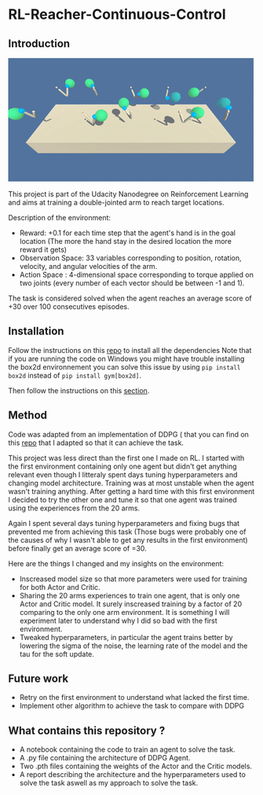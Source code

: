 # RL-Reacher-Continuous-Control

## Introduction

![Video of the environment](arm_agent.gif "A video of the agent in action from the Udacity Nanodegree's repo") 

This project is part of the Udacity Nanodegree on Reinforcement Learning and aims at training a double-jointed arm to reach target locations.

Description of the environment:
- Reward: +0.1 for each time step that the agent's hand is in the goal location (The more the hand stay in the desired location the more reward it gets)
- Observation Space: 33 variables corresponding to position, rotation, velocity, and angular velocities of the arm.
- Action Space : 4-dimensional space corresponding to torque applied on two joints (every number of each vector should be between -1 and 1).

The task is considered solved when the agent reaches an average score of +30 over 100 consecutives episodes.

## Installation 

Follow the instructions on this [repo](https://github.com/udacity/deep-reinforcement-learning#dependencies) to install all the dependencies Note that if you are running the code on Windows you might have trouble installing the box2d environnement you can solve this issue by using `pip install box2d` instead of `pip install gym[box2d]`.

Then follow the instructions on this [section](https://github.com/udacity/deep-reinforcement-learning/tree/master/p2_continuous-control).

## Method

Code was adapted from an implementation of DDPG ( that you can find on this [repo](https://github.com/udacity/deep-reinforcement-learning/tree/master/ddpg-pendulum) that I adapted so that it can achieve the task.

This project was less direct than the first one I made on RL. I started with the first environment containing only one agent but didn't get anything relevant even though I litteraly spent days tuning hyperparameters and changing model architecture. Training was at most unstable when the agent wasn't training anything. After getting a hard time with this first environment I decided to try the other one and tune it so that one agent was trained using the experiences from the 20 arms. 

Again I spent several days tuning hyperparameters and fixing bugs that prevented me from achieving this task (Those bugs were probably one of the causes of why I wasn't able to get any results in the first environment) before finally get an average score of =30.

Here are the things I changed and my insights on the environment:
- Inscreased model size so that more parameters were used for training for both Actor and Critic.
- Sharing the 20 arms experiences to train one agent, that is only one Actor and Critic model. It surely inscreased training by a factor of 20 comparing to the only one arm environment. It is something I will experiment later to understand why I did so bad with the first environment. 
- Tweaked hyperparameters, in particular the agent trains better by lowering the sigma of the noise, the learning rate of the model and the tau for the soft update.

## Future work

- Retry on the first environment to understand what lacked the first time.
- Implement other algorithm to achieve the task to compare with DDPG

## What contains this repository ?

- A notebook containing the code to train an agent to solve the task.
- A .py file containing the architecture of DDPG Agent.
- Two .pth files containing the weights of the Actor and the Critic models.
- A report describing the architecture and the hyperparameters used to solve the task aswell as my approach to solve the task.
